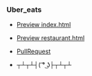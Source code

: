 ### Uber_eats
- [Preview index.html](https://mag1ckdrak0n.github.io/uber_eats/src/index.html)
- [Preview restaurant.html](https://mag1ckdrak0n.github.io/uber_eats/src/restaurant.html)

- [PullRequest](https://github.com/mag1ckdrak0n/uber_eats/compare/master...gh-pages?expand=1)
- ┬┴┬┴┤( ͡° ͜ʖ├┬┴┬┴ 
